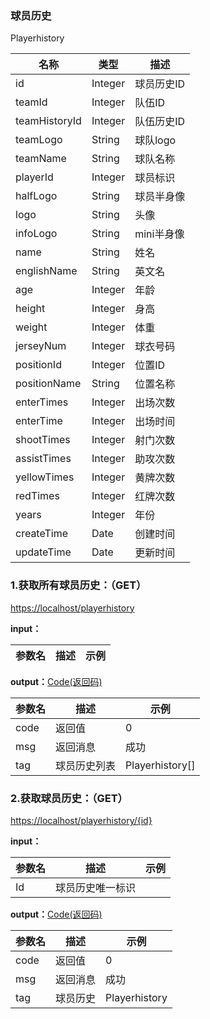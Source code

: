### 球员历史 ###
<A NAME="Playerhistory">Playerhistory</A>

名称|类型|描述
-|-|-
id                  |Integer   |球员历史ID
teamId              |Integer   |队伍ID
teamHistoryId       |Integer   |队伍历史ID
teamLogo            |String    |球队logo
teamName            |String    |球队名称
playerId            |Integer   |球员标识
halfLogo            |String    |球员半身像
logo                |String    |头像
infoLogo            |String    |mini半身像
name                |String    |姓名
englishName         |String    |英文名
age                 |Integer   |年龄
height              |Integer   |身高
weight              |Integer   |体重
jerseyNum           |Integer   |球衣号码
positionId          |Integer   |位置ID
positionName        |String    |位置名称
enterTimes          |Integer   |出场次数
enterTime           |Integer   |出场时间
shootTimes          |Integer   |射门次数
assistTimes         |Integer   |助攻次数
yellowTimes         |Integer   |黄牌次数
redTimes            |Integer   |红牌次数
years               |Integer   |年份
createTime          |Date      |创建时间
updateTime          |Date      |更新时间

### 1.获取所有球员历史：（GET） ###
[https://localhost/playerhistory](https://localhost/playerhistory)

**input：**

参数名 		|描述	|示例
 --------- | ------|------

**output：**<A HREF="#Code">Code(返回码)</A>

参数名 		|描述	|示例
 --------- | ------|------
code 		|返回值	|0
msg			|返回消息|成功
tag         |球员历史列表|Playerhistory[]

### 2.获取球员历史：（GET） ###
[https://localhost/playerhistory/{id}](https://localhost/playerhistory/{id})

**input：**

参数名 		|描述	|示例
 --------- | ------|------
Id| 球员历史唯一标识 |   

**output：**<A HREF="#Code">Code(返回码)</A>

参数名 		|描述	|示例
 --------- | ------|------
code 		|返回值	|0
msg			|返回消息|成功
tag         |球员历史|Playerhistory


